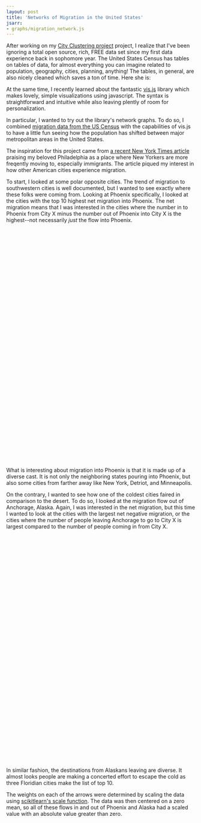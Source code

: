 ```yaml
---
layout: post
title: 'Networks of Migration in the United States'
jsarr:
- graphs/migration_network.js
---
```


After working on my [City Clustering project](https://ashleyajohn.github.io/2018/06/30/city-clustering.html) project, I realize that I've been ignoring a total open source, rich, FREE data set since my first data experience back in sophomore year. The United States Census has tables on tables of data, for almost everything you can imagine related to population, geography, cities, planning, anything! The tables, in general, are also nicely cleaned which saves a ton of time. 
Here she is:

<div id="visualization"></div>

At the same time, I recently learned about the fantastic [vis.js](http://visjs.org//) library which makes lovely, simple visualizations using javascript. The syntax is straightforward and intuitive while also leaving plently of room for personalization. 

In particular, I wanted to try out the library's network graphs. To do so, I combined [migration data from the US Census](https://www.census.gov/topics/population/migration/guidance/metro-to-metro-migration-flows.html) with the capabilities of vis.js to have a little fun seeing how the population has shifted between major metropolitan areas in the United States. 

The inspiration for this project came from [a recent New York Times article](https://www.nytimes.com/2018/07/20/nyregion/philadelphia-new-york-migration-immigrants.html) praising my beloved Philadelphia as a place where New Yorkers are more freqently moving to, especially immigrants. The article piqued my interest in how other American cities experience migration. 


To start, I looked at some polar opposite cities. The trend of migration to southwestern cities is well documented, but I wanted to see exactly where these folks were coming from. Looking at Phoenix specifically, I looked at the cities with the top 10 highest net migration into Phoenix. The net migration means that I was interested in the cities where the number in to Phoenix from City X minus the number out of Phoenix into City X is the highest--not necessarily _just_ the flow into Phoenix.  
<br>
<div id="mynetworkPhx" style="height: 600px; width:400px"></div>
<br>
What is interesting about migration into Phoenix is that it is made up of a diverse cast. It is not only the neighboring states pouring into Phoenix, but also some cities from farther away like New York, Detriot, and Minneapolis. 

On the contrary, I wanted to see how one of the coldest cities faired in comparison to the desert. To do so, I looked at the migration flow out of Anchorage, Alaska. Again, I was interested in the net migration, but this time I wanted to look at the cities with the largest net negative migration, or the cities where the number of people leaving Anchorage to go to City X is largest compared to the number of people coming in from City X. 
<br>
<div id="mynetworkAnc" style="height: 600px; width:400px"></div>
<br>
In similar fashion, the destinations from Alaskans leaving are diverse. It almost looks people are making a concerted effort to escape the cold as three Floridian cities make the list of top 10. 

The weights on each of the arrows were determined by scaling the data using [scikitlearn's scale function](http://scikit-learn.org/stable/modules/generated/sklearn.preprocessing.scale.html#sklearn.preprocessing.scale). The data was then centered on a zero mean, so all of these flows in and out of Phoenix and Alaska had a scaled value with an absolute value greater than zero. 
